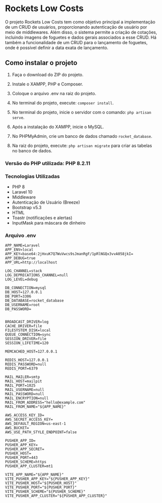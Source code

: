 # Rockets Low Costs

O projeto Rockets Low Costs tem como objetivo principal a implementação de um CRUD de usuários, proporcionando autenticação de usuário por meio de middlewares. Além disso, o sistema permite a criação de cotações, incluindo imagens de foguetes e dados gerais associados a esse CRUD. Há também a funcionalidade de um CRUD para o lançamento de foguetes, onde é possível definir a data exata de lançamento.

## Como instalar o projeto

1. Faça o download do ZIP do projeto.
2. Instale o XAMPP, PHP e Composer.
4. Coloque o arquivo .env na raiz do projeto.
5. No terminal do projeto, execute: `composer install`.
6. No terminal do projeto, inicie o servidor com o comando: `php artisan serve`.

5. Após a instalação do XAMPP, inicie o MySQL.
6. No PHPMyAdmin, crie um banco de dados chamado `rocket_database`.
7. Na raiz do projeto, execute: `php artisan migrate` para criar as tabelas no banco de dados.

### Versão do PHP utilizada: PHP 8.2.11

### Tecnologias Utilizadas

- PHP 8
- Laravel 10
- Middleware
- Autenticação de Usuário (Breeze)
- Bootstrap v5.3
- HTML
- Toastr (notificações e alertas)
- InputMask para máscara de dinheiro

### Arquivo .env
```
APP_NAME=Laravel
APP_ENV=local
APP_KEY=base64:2jHxuK7Q7WuVwcs9sJmanRgF/1pRlNGQx3vvA058jkI=
APP_DEBUG=true
APP_URL=http://localhost

LOG_CHANNEL=stack
LOG_DEPRECATIONS_CHANNEL=null
LOG_LEVEL=debug

DB_CONNECTION=mysql
DB_HOST=127.0.0.1
DB_PORT=3306
DB_DATABASE=rocket_database
DB_USERNAME=root
DB_PASSWORD=


BROADCAST_DRIVER=log
CACHE_DRIVER=file
FILESYSTEM_DISK=local
QUEUE_CONNECTION=sync
SESSION_DRIVER=file
SESSION_LIFETIME=120

MEMCACHED_HOST=127.0.0.1

REDIS_HOST=127.0.0.1
REDIS_PASSWORD=null
REDIS_PORT=6379

MAIL_MAILER=smtp
MAIL_HOST=mailpit
MAIL_PORT=1025
MAIL_USERNAME=null
MAIL_PASSWORD=null
MAIL_ENCRYPTION=null
MAIL_FROM_ADDRESS="hello@example.com"
MAIL_FROM_NAME="${APP_NAME}"

AWS_ACCESS_KEY_ID=
AWS_SECRET_ACCESS_KEY=
AWS_DEFAULT_REGION=us-east-1
AWS_BUCKET=
AWS_USE_PATH_STYLE_ENDPOINT=false

PUSHER_APP_ID=
PUSHER_APP_KEY=
PUSHER_APP_SECRET=
PUSHER_HOST=
PUSHER_PORT=443
PUSHER_SCHEME=https
PUSHER_APP_CLUSTER=mt1

VITE_APP_NAME="${APP_NAME}"
VITE_PUSHER_APP_KEY="${PUSHER_APP_KEY}"
VITE_PUSHER_HOST="${PUSHER_HOST}"
VITE_PUSHER_PORT="${PUSHER_PORT}"
VITE_PUSHER_SCHEME="${PUSHER_SCHEME}"
VITE_PUSHER_APP_CLUSTER="${PUSHER_APP_CLUSTER}"
```
